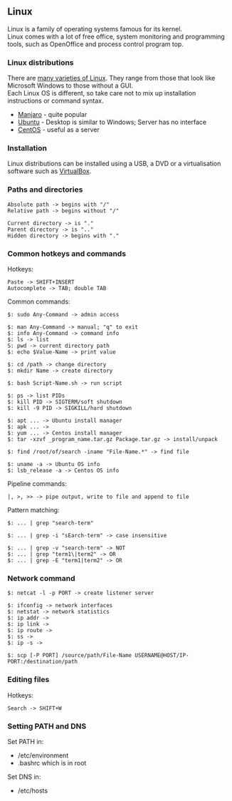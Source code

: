 ## Linux

Linux is a family of operating systems famous for its kernel.  
Linux comes with a lot of free office, system monitoring and programming tools, such as OpenOffice and process control program top.  

### Linux distributions

There are [many varieties of Linux](https://distrowatch.com/). They range from those that look like Microsoft Windows to those without a GUI.  
Each Linux OS is different, so take care not to mix up installation instructions or command syntax.  

* [Manjaro](https://manjaro.org/) - quite popular
* [Ubuntu](https://www.ubuntu.com/) - Desktop is similar to Windows; Server has no interface
* [CentOS](https://www.centos.org/) - useful as a server

### Installation

Linux distributions can be installed using a USB, a DVD or a virtualisation software such as [VirtualBox](https://github.com/MislavJaksic/Knowledge-Repository/tree/master/Virtualisation/VirtualMachines/VirtualBox).

### Paths and directories

```
Absolute path -> begins with "/"  
Relative path -> begins without "/"  

Current directory -> is "."
Parent directory -> is ".."
Hidden directory -> begins with "."
```

### Common hotkeys and commands

Hotkeys:
```
Paste -> SHIFT+INSERT
Autocomplete -> TAB; double TAB
```

Common commands:
```
$: sudo Any-Command -> admin access

$: man Any-Command -> manual; "q" to exit
$: info Any-Command -> command info
$: ls -> list
S: pwd -> current directory path
$: echo $Value-Name -> print value

$: cd /path -> change directory
$: mkdir Name -> create directory

$: bash Script-Name.sh -> run script

$: ps -> list PIDs
$: kill PID -> SIGTERM/soft shutdown
$: kill -9 PID -> SIGKILL/hard shutdown

$: apt ... -> Ubuntu install manager
$: apk ... -> 
$: yum ... -> Centos install manager
$: tar -xzvf _program_name.tar.gz Package.tar.gz -> install/unpack

$: find /root/of/search -iname "File-Name.*" -> find file

$: uname -a -> Ubuntu OS info
$: lsb_release -a -> Centos OS info
```

Pipeline commands:
```
|, >, >> -> pipe output, write to file and append to file
```

Pattern matching:
```
$: ... | grep "search-term"

$: ... | grep -i "sEarch-term" -> case insensitive

$: ... | grep -v "search-term" -> NOT
$: ... | grep "term1\|term2" -> OR
$: ... | grep -E "term1|term2" -> OR
```

### Network command

```
$: netcat -l -p PORT -> create listener server

$: ifconfig -> network interfaces
$: netstat -> network statistics
$: ip addr -> 
$: ip link -> 
$: ip route -> 
$: ss -> 
$: ip -s -> 

$: scp [-P PORT] /source/path/File-Name USERNAME@HOST/IP-PORT:/destination/path
```

### Editing files

Hotkeys:
```
Search -> SHIFT+W
```

### Setting PATH and DNS

Set PATH in:
* /etc/environment
* .bashrc which is in root

Set DNS in:
* /etc/hosts
